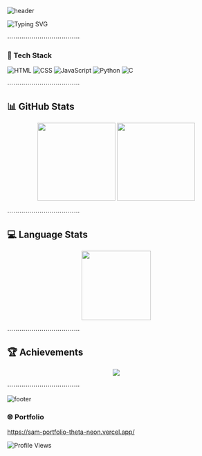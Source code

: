 ![header](https://capsule-render.vercel.app/api?type=waving&color=auto&height=250&section=header&text=Hey%20I'm%20Samrat%20Kumar%20Sahu&fontSize=40&animation=fadeIn&fontAlignY=38&desc=Beginner%20Web%20Developer%20🚀&descAlignY=55&descAlign=50)

![Typing SVG](https://readme-typing-svg.demolab.com?font=Fira+Code&pause=1000&color=32CD32&center=true&vCenter=true&width=435&lines=Hey+There!+👋;I'm+Samrat+Kumar+Sahu;Beginner+Web+Developer;Always+Learning+New+Things)


⋯⋯⋯⋯⋯⋯⋯⋯⋯⋯⋯⋯




### 🌟 Tech Stack
![HTML](https://img.shields.io/badge/HTML5-E34F26?style=for-the-badge&logo=html5&logoColor=white)
![CSS](https://img.shields.io/badge/CSS3-1572B6?style=for-the-badge&logo=css3&logoColor=white)
![JavaScript](https://img.shields.io/badge/JavaScript-FFD700?style=for-the-badge&logo=javascript&logoColor=black)
![Python](https://img.shields.io/badge/Python-3776AB?style=for-the-badge&logo=python&logoColor=white)
![C](https://img.shields.io/badge/C-00599C?style=for-the-badge&logo=c&logoColor=white)



⋯⋯⋯⋯⋯⋯⋯⋯⋯⋯⋯⋯


## 📊 GitHub Stats  

<p align="center">
  <img src="https://github-readme-stats.vercel.app/api?username=CRASHs4aint&show_icons=true&theme=tokyonight&hide_border=true" height="180px"/>
  <img src="https://github-readme-streak-stats.herokuapp.com?user=CRASHs4aint&theme=tokyonight&hide_border=true" height="180px"/>
</p>

⋯⋯⋯⋯⋯⋯⋯⋯⋯⋯⋯⋯

## 💻 Language Stats  

<p align="center">
  <img src="https://github-readme-stats.vercel.app/api/top-langs/?username=CRASHs4aint&layout=compact&theme=tokyonight&hide_border=true" height="160px"/>
</p>

⋯⋯⋯⋯⋯⋯⋯⋯⋯⋯⋯⋯

## 🏆 Achievements  

<p align="center">
  <img src="https://github-profile-trophy.vercel.app/?username=CRASHs4aint&theme=tokyonight&no-frame=true&no-bg=true&row=1&column=6" />
</p>
⋯⋯⋯⋯⋯⋯⋯⋯⋯⋯⋯⋯




![footer](https://capsule-render.vercel.app/api?type=waving&color=gradient&height=150&section=footer)


### 🌐 Portfolio
https://sam-portfolio-theta-neon.vercel.app/

![Profile Views](https://komarev.com/ghpvc/?username=CRASHs4aint&label=Profile%20views&color=00ff99&style=for-the-badge)

